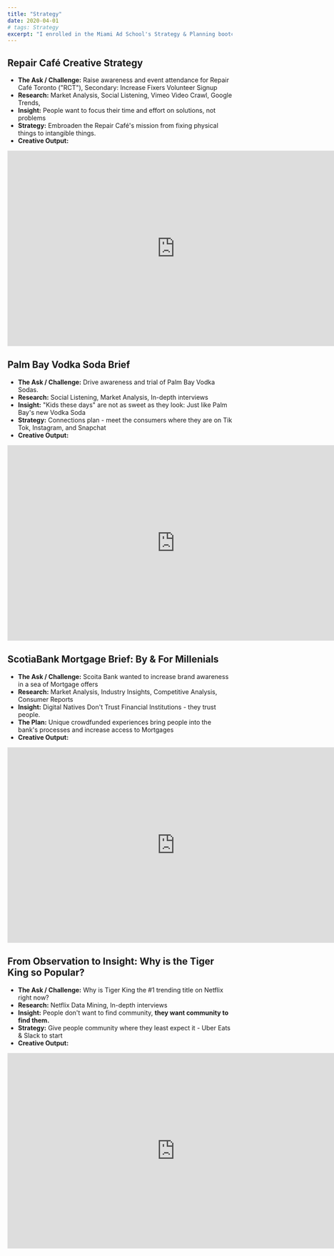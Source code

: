 ```yaml
---
title: "Strategy"
date: 2020-04-01
# tags: Strategy
excerpt: "I enrolled in the Miami Ad School's Strategy & Planning bootcamp. Briefs, ideas, and more will be posted here, thanks for checking it out!"
---
```


## Repair Café Creative Strategy


* **The Ask / Challenge:** Raise awareness and event attendance for Repair Café Toronto ("RCT"), Secondary: Increase Fixers Volunteer Signup
* **Research:** Market Analysis, Social Listening, Vimeo Video Crawl, Google Trends,
* **Insight:** People want to focus their time and effort on solutions, not problems
* **Strategy:** Embroaden the Repair Café's mission from fixing physical things to intangible things.
* **Creative Output:**

<iframe src="https://docs.google.com/presentation/d/1_O4pVVQ0yNgQxR94lRxOgVEoH0htR4NepxmpIV2ISLg/embed?start=false&loop=true&delayms=5000" frameborder="0" width="750" height="438" allowfullscreen="true" mozallowfullscreen="true" webkitallowfullscreen="true"></iframe>

## Palm Bay Vodka Soda Brief

* **The Ask / Challenge:** Drive awareness and trial of Palm Bay Vodka Sodas. 
* **Research:** Social Listening, Market Analysis, In-depth interviews 
* **Insight:** "Kids these days" are not as sweet as they look: Just like Palm Bay's new Vodka Soda
* **Strategy:** Connections plan - meet the consumers where they are on Tik Tok, Instagram, and Snapchat
* **Creative Output:**

<iframe src="https://docs.google.com/presentation/d/14songjcOD2IqX-tSOVGc4irun6C5jA1WY4U0K0FJb8M/embed?start=false&loop=true&delayms=5000" frameborder="0" width="750" height="438" allowfullscreen="true" mozallowfullscreen="true" webkitallowfullscreen="true"></iframe>

## ScotiaBank Mortgage Brief: By & For Millenials



* **The Ask / Challenge:** Scoita Bank wanted to increase brand awareness in a sea of Mortgage offers
* **Research:** Market Analysis, Industry Insights, Competitive Analysis, Consumer Reports
* **Insight:** Digital Natives Don't Trust Financial Institutions - they trust people.
* **The Plan:** Unique crowdfunded experiences bring people into the bank's processes and increase access to Mortgages
* **Creative Output:**

<iframe src="https://docs.google.com/presentation/d/11oLhaDZs0OS8Y7gs3Ly4tg4eprcpCrU2EgdMD46tBnI/embed?start=false&loop=true&delayms=5000" frameborder="0" width="750" height="438" allowfullscreen="true" mozallowfullscreen="true" webkitallowfullscreen="true"></iframe>

## From Observation to Insight: Why is the Tiger King so Popular?

* **The Ask / Challenge:** Why is Tiger King the #1 trending title on Netflix right now?
* **Research:** Netflix Data Mining, In-depth interviews
* **Insight:** People don't want to find community, **they want community to find them.**
* **Strategy:** Give people community where they least expect it - Uber Eats & Slack to start
* **Creative Output:**
<iframe src="https://docs.google.com/presentation/d/1cEjleivM9HXWW4NlEPdM5_CJnPNGDE3NPSO-D2jWmkI/embed?start=false&loop=true&delayms=5000" frameborder="0" width="750" height="438" allowfullscreen="true" mozallowfullscreen="true" webkitallowfullscreen="true"></iframe>
